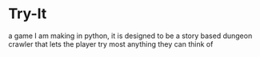 # Try-It
a game I am making in python, it is designed to be a story based dungeon crawler that lets the player try most anything they can think of
